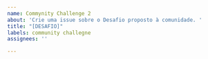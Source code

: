 ```yaml
---
name: Commynity Challenge 2
about: 'Crie uma issue sobre o Desafio proposto à comunidade. '
title: "[DESAFIO]"
labels: community challegne
assignees: ''

---
```



